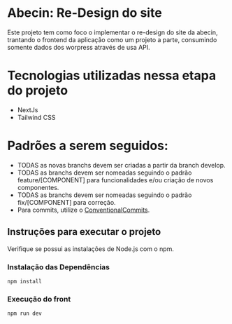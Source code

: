 # Abecin: Re-Design do site 
Este projeto tem como foco o implementar o re-design do site da abecin, trantando o frontend da aplicação como um projeto a parte, consumindo somente dados dos worpress através de usa API.

# Tecnologias utilizadas nessa etapa do projeto
 - NextJs
 - Tailwind CSS

# Padrões a serem seguidos:

* TODAS as novas branchs devem ser criadas a partir da branch develop.
* TODAS as branchs devem ser nomeadas seguindo o padrão feature/[COMPONENT] para funcionalidades e/ou criação de novos componentes.
* TODAS as branchs devem ser nomeadas seguindo o padrão fix/[COMPONENT] para correção.
* Para commits, utilize o [ConventionalCommits](https://www.conventionalcommits.org/pt-br/v1.0.0-beta.4/).

## Instruções para executar o projeto

 Verifique se possui as instalações de Node.js com o npm.

### Instalação das Dependências
```
npm install
```

### Execução do front

```
npm run dev
```
